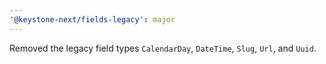 ```yaml
---
'@keystone-next/fields-legacy': major
---
```


Removed the legacy field types `CalendarDay`, `DateTime`, `Slug`, `Url`, and `Uuid`.
